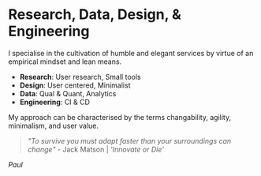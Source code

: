 # Research, Data, Design, & Engineering

I specialise in the cultivation of humble and elegant services by virtue of an empirical mindset and lean means.

- **Research**: User research, Small tools
- **Design**: User centered, Minimalist
- **Data**: Qual & Quant, Analytics
- **Engineering**: CI & CD

My approach can be characterised by the terms changability, agility, minimalism, and user value.

> _"To survive you must adapt faster than your surroundings can change"_ - Jack Matson | _'Innovate or Die'_

_Paul_
